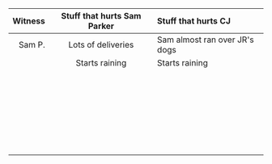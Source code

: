 | Witness | Stuff that hurts Sam Parker | Stuff that hurts CJ |
|--------:|:---------------------------:|:--------------------|
| Sam P.  | Lots of deliveries          | Sam almost ran over JR's dogs |
|         | Starts raining              | Starts raining      |
|         |                             |                     |
|         |                             |                     |
|         |                             |                     |
|         |                             |                     |
|         |                             |                     |
|         |                             |                     |
|         |                             |                     |
|         |                             |                     |
|         |                             |                     |
|         |                             |                     |
|         |                             |                     |
|         |                             |                     |
|         |                             |                     |
|         |                             |                     |
|         |                             |                     |
|         |                             |                     |
|         |                             |                     |
|         |                             |                     |
|         |                             |                     |
|         |                             |                     |
|         |                             |                     |
|         |                             |                     |
|         |                             |                     |
|         |                             |                     |
|         |                             |                     |
|         |                             |                     |
|         |                             |                     |
|         |                             |                     |

